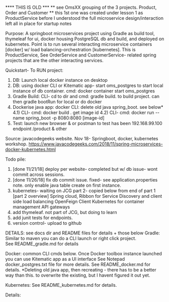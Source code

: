 **** THIS IS OLD ***
** see OmsXX grouping of the 3 projects. Product, Order and Customer **
this 1st one was created under lesson 1 as ProductService before I understood the full microservice design/interaction
left all in place for startup notes

Purpose: A springboot microservices project 
	using Gradle as build tool, thymeleaf for ui, docker housing PostgreSQL db and build, and deployed on kubernetes.
	Point is to run several interacting microservice containers [docker] w/ load balancing-orchestration [kubernetes].
	This is ProductService,  See OrderService and CustomerService- related spring projects that are the other interacting services.

Quickstart- To RUN project:
1) DB: Launch local docker instance on desktop
2) DB: using docker CLI or Kitematic app- start oms_postgres to start local instance of db container. cmd: docker container start oms_postgres
3) Gradle Build: CLI- cd to dir and cmd: gradle build. to build project.  can then gradle bootRun for local or do docker
4) Dockerise java app: docker CLI: delete old java spring_boot.  see below*
	4.1) CLI- cmd: docker build . get image id
	4.2) CLI- cmd: docker run --name spring_boot -p 8080:8080 [image-id]
5) Test: launch new browser & or postman to test has been 192.168.99.100 endpoint /product & other

Source: javacodegeeks website.  Nov 18- Springboot, docker, kubernetes workshop.
https://www.javacodegeeks.com/2018/11/spring-microservices-docker-kubernetes.html

Todo pile:
1) [done 11/21/18] deploy per website- completed but w/ db issue- wont commit across sessions.
2) [done 11/26/18] fix db commit issue.  fixed- see application.properties note. only enable java table create on first instance.
3) kubernetes- waiting on JCG part 2- copied below from end of part 1 [part 2 overview]
	Spring cloud, Ribbon for Service Discovery and client side load balancing
	OpenFeign Client
	Kubernetes for container management
	API gateways
4) add thymeleaf.  not part of JCG, but doing to learn
5) add junit tests for endpoints.
6) version control- upload to github

DETAILS:  see docs dir and README files for details + those below
Gradle: Similar to maven you can do a CLI launch or right click project.  
	See README_gradle.md for details

Docker:  common CLI cmds below.  Once Docker toolbox instance launched you can use Kitematic app as a UI interface
	See Notepad docker_postgres.txt file for more details.
	See README_docker.md for details.
	*Deleting old java app, then recreating
		- there has to be a better way than this.  to overwrite the existing, but I havent figured it out yet.
	
Kubernetes:
	See README_kubernetes.md for details.

Details: